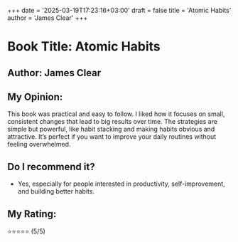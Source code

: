 +++
date = '2025-03-19T17:23:16+03:00'
draft = false
title = 'Atomic Habits'
author = 'James Clear'
+++

# Book Title: Atomic Habits
## Author: James Clear

## My Opinion:
This book was practical and easy to follow. I liked how it focuses on small, consistent changes that lead to big results over time. The strategies are simple but powerful, like habit stacking and making habits obvious and attractive. It’s perfect if you want to improve your daily routines without feeling overwhelmed.

## Do I recommend it?
- Yes, especially for people interested in productivity, self-improvement, and building better habits.

## My Rating:
⭐️⭐️⭐️⭐️⭐️ (5/5)
